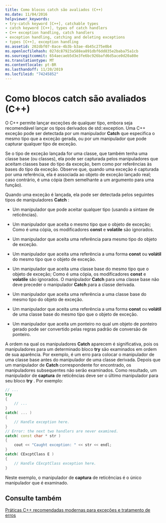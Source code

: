 ```yaml
---
title: Como blocos catch são avaliados (C++)
ms.date: 11/04/2016
helpviewer_keywords:
- try-catch keyword [C++], catchable types
- catch keyword [C++], types of catch handlers
- C++ exception handling, catch handlers
- exception handling, catching and deleting exceptions
- types [C++], exception handling
ms.assetid: 202dbf07-8ace-4b3b-b3ae-4b45c275e0b4
ms.openlocfilehash: 027dc87923a588ea891dbf6dd835e2baba75a1cb
ms.sourcegitcommit: 654aecaeb5d3e3fe6bc926bafd6d5ace0d20a80e
ms.translationtype: MT
ms.contentlocale: pt-BR
ms.lasthandoff: 11/20/2019
ms.locfileid: "74245852"
---
```

# <a name="how-catch-blocks-are-evaluated-c"></a>Como blocos catch são avaliados (C++)

O C++ permite lançar exceções de qualquer tipo, embora seja recomendável lançar os tipos derivados de std::exception. Uma C++ exceção pode ser detectada por um manipulador **Catch** que especifica o mesmo tipo que a exceção gerada, ou por um manipulador que pode capturar qualquer tipo de exceção.

Se o tipo de exceção lançada for uma classe, que também tenha uma classe base (ou classes), ela pode ser capturada pelos manipuladores que aceitam classes base do tipo da exceção, bem como por referências às bases do tipo da exceção. Observe que, quando uma exceção é capturada por uma referência, ela é associada ao objeto de exceção lançado real; caso contrário, é uma cópia (bem semelhante a um argumento para uma função).

Quando uma exceção é lançada, ela pode ser detectada pelos seguintes tipos de manipuladores **Catch** :

- Um manipulador que pode aceitar qualquer tipo (usando a sintaxe de reticências).

- Um manipulador que aceita o mesmo tipo que o objeto de exceção; Como é uma cópia, os modificadores **const** e **volatile** são ignorados.

- Um manipulador que aceita uma referência para mesmo tipo do objeto de exceção.

- Um manipulador que aceita uma referência a uma forma **const** ou **volátil** do mesmo tipo que o objeto de exceção.

- Um manipulador que aceita uma classe base do mesmo tipo que o objeto de exceção; Como é uma cópia, os modificadores **const** e **volatile** são ignorados. O manipulador **Catch** para uma classe base não deve preceder o manipulador **Catch** para a classe derivada.

- Um manipulador que aceita uma referência a uma classe base do mesmo tipo do objeto de exceção.

- Um manipulador que aceita uma referência a uma forma **const** ou **volátil** de uma classe base do mesmo tipo que o objeto de exceção.

- Um manipulador que aceita um ponteiro no qual um objeto de ponteiro gerado pode ser convertido pelas regras padrão de conversão de ponteiro.

A ordem na qual os manipuladores **Catch** aparecem é significativa, pois os manipuladores para um determinado bloco **try** são examinados em ordem de sua aparência. Por exemplo, é um erro para colocar o manipulador de uma classe base antes do manipulador de uma classe derivada. Depois que um manipulador de **Catch** correspondente for encontrado, os manipuladores subsequentes não serão examinados. Como resultado, um manipulador de **captura** de reticências deve ser o último manipulador para seu bloco **try** . Por exemplo:

```cpp
// ...
try
{
    // ...
}
catch( ... )
{
    // Handle exception here.
}
// Error: the next two handlers are never examined.
catch( const char * str )
{
    cout << "Caught exception: " << str << endl;
}
catch( CExcptClass E )
{
    // Handle CExcptClass exception here.
}
```

Neste exemplo, o manipulador de **captura** de reticências é o único manipulador que é examinado.

## <a name="see-also"></a>Consulte também

[Práticas C++ recomendadas modernas para exceções e tratamento de erros](../cpp/errors-and-exception-handling-modern-cpp.md)